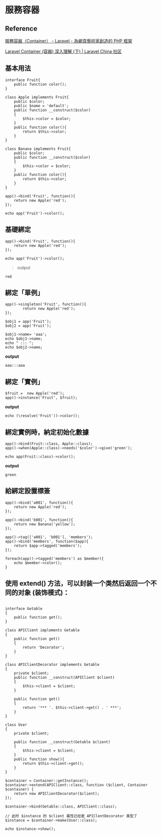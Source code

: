 
# 服務容器

## Reference

[服務容器（Container） - Laravel - 為網頁藝術家創造的 PHP 框架](https://laravel.tw/docs/5.3/container)

[Laravel Container (容器) 深入理解 (下) | Laravel China 社区](https://learnku.com/articles/6158/laravel-container-container-understand-below)

## 基本用法

```
interface Fruit{
    public function color();
}

class Apple implements Fruit{
    public $color;
    public $name = 'default';
    public function __construct($color)
    {
        $this->color = $color;
    }
    public function color(){
        return $this->color;
    }
}

class Banana implements Fruit{
    public $color;
    public function __construct($color)
    {
        $this->color = $color;
    }
    public function color(){
        return $this->color;
    }
}
```

```
app()->bind('Fruit', function(){
    return new Apple('red');
});
```

```
echo app('Fruit')->color();
```


## 基礎綁定

```
app()->bind('Fruit', function(){
    return new Apple('red');
});
```

```
echo app('Fruit')->color();
```

> output

```
red
```

## 綁定「單例」

```
app()->singleton('Fruit', function(){
        return new Apple('red');
});
```

```
$obj1 = app('Fruit');
$obj2 = app('Fruit');

$obj1->name= 'aaa';
echo $obj1->name;
echo " ::: ";
echo $obj2->name;
```

**output**

```
aaa:::aaa
```


## 綁定「實例」

```
$fruit =  new Apple('red');
app()->instance('Fruit', $fruit);
```

**output**

```
echo (\resolve('Fruit'))->color();
```


## 綁定實例時，納定初始化數據

```
app()->bind(Fruit::class, Apple::class);
app()->when(Apple::class)->needs('$color')->give('green');
```

```
echo app(Fruit::class)->color();
```

**output**

```
green
```

## 給綁定設置標簽


```
app()->bind('a001', function(){
    return new Apple('red');
});

app()->bind('b001', function(){
    return new Banana('yellow');
});

app()->tag(['a001', 'b001'], 'members');
app()->bind('members', function($app){
    return $app->tagged('members');
});

foreach(app()->tagged('members') as $member){
    echo $member->color();
}
```

## 使用 extend() 方法，可以封装一个类然后返回一个不同的对象 (装饰模式)：

```

interface Getable
{
    public function get();
}

class APIClient implements Getable
{
    public function get()
    {
        return 'Decorator';
    }
}

class APIClientDecorator implements Getable
{
    private $client;
    public function __construct(APIClient $client)
    {
        $this->client = $client;
    }

    public function get()
    {
        return '*** '. $this->client->get() . ' ***';
    }
}

class User
{
    private $client;

    public function __construct(Getable $client)
    {
        $this->client = $client;
    }
    public function show(){
        return $this->client->get();
    }
}
```

```
$container = Container::getInstance();
$container->extend(APIClient::class, function ($client, Container $container) {
    return new APIClientDecorator($client);
});

$container->bind(Getable::class, APIClient::class);

// 此时 $instance 的 $client 属性已经是 APIClentDecorator 类型了
$instance = $container->make(User::class);

echo $instance->show();
```